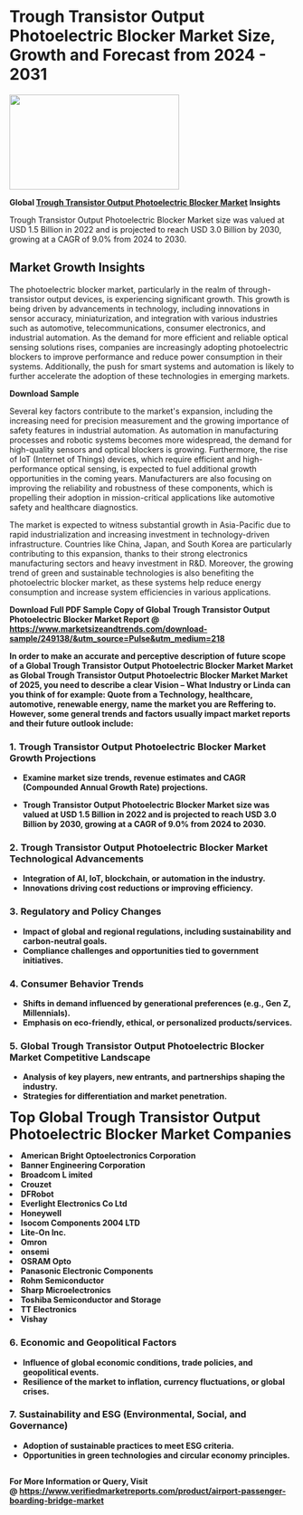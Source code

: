 <H1>Trough Transistor Output Photoelectric Blocker Market Size, Growth and Forecast from 2024 - 2031</H1><img class="aligncenter size-medium wp-image-584254" src="https://thirdeyenews.in/wp-content/uploads/2024/09/Global-Market-Research-300x168.jpeg" alt="" width="300" height="168" /><p><strong>Global&nbsp;<a href="https://www.marketsizeandtrends.com/download-sample/249138/&amp;utm_source=Pulse&amp;utm_medium=218">Trough Transistor Output Photoelectric Blocker Market</a> Insights</strong></p><p>Trough Transistor Output Photoelectric Blocker Market size was valued at USD 1.5 Billion in 2022 and is projected to reach USD 3.0 Billion by 2030, growing at a CAGR of 9.0% from 2024 to 2030.</p><p><h2>Market Growth Insights</h2> <p>The photoelectric blocker market, particularly in the realm of through-transistor output devices, is experiencing significant growth. This growth is being driven by advancements in technology, including innovations in sensor accuracy, miniaturization, and integration with various industries such as automotive, telecommunications, consumer electronics, and industrial automation. As the demand for more efficient and reliable optical sensing solutions rises, companies are increasingly adopting photoelectric blockers to improve performance and reduce power consumption in their systems. Additionally, the push for smart systems and automation is likely to further accelerate the adoption of these technologies in emerging markets.</p> <p><strong>Download Sample</strong></p> <p>Several key factors contribute to the market's expansion, including the increasing need for precision measurement and the growing importance of safety features in industrial automation. As automation in manufacturing processes and robotic systems becomes more widespread, the demand for high-quality sensors and optical blockers is growing. Furthermore, the rise of IoT (Internet of Things) devices, which require efficient and high-performance optical sensing, is expected to fuel additional growth opportunities in the coming years. Manufacturers are also focusing on improving the reliability and robustness of these components, which is propelling their adoption in mission-critical applications like automotive safety and healthcare diagnostics.</p> <p>The market is expected to witness substantial growth in Asia-Pacific due to rapid industrialization and increasing investment in technology-driven infrastructure. Countries like China, Japan, and South Korea are particularly contributing to this expansion, thanks to their strong electronics manufacturing sectors and heavy investment in R&D. Moreover, the growing trend of green and sustainable technologies is also benefiting the photoelectric blocker market, as these systems help reduce energy consumption and increase system efficiencies in various applications.</p> <p><strong></p><p><span class=""><strong>Download Full PDF Sample Copy of Global Trough Transistor Output Photoelectric Blocker Market Report</strong> @ <a href="https://www.marketsizeandtrends.com/download-sample/249138/&amp;utm_source=Pulse&amp;utm_medium=218" target="_blank">https://www.marketsizeandtrends.com/download-sample/249138/&amp;utm_source=Pulse&amp;utm_medium=218</a></span></p><p>In order to make an accurate and perceptive description of future scope of a Global&nbsp;Trough Transistor Output Photoelectric Blocker Market Market as Global&nbsp;Trough Transistor Output Photoelectric Blocker Market Market of 2025, you need to describe a clear Vision &ndash; What Industry or Linda can you think of for example: Quote from a Technology, healthcare, automotive, renewable energy, name the market you are Reffering to. However, some general trends and factors usually impact market reports and their future outlook include:</p><h3>1.&nbsp;<strong>Trough Transistor Output Photoelectric Blocker Market Growth Projections</strong></h3><ul><li>Examine market size trends, revenue estimates and CAGR (Compounded Annual Growth Rate) projections.</li><li><p>Trough Transistor Output Photoelectric Blocker Market size was valued at USD 1.5 Billion in 2022 and is projected to reach USD 3.0 Billion by 2030, growing at a CAGR of 9.0% from 2024 to 2030.</p></li></ul><h3>2.&nbsp;<strong>Trough Transistor Output Photoelectric Blocker Market Technological Advancements</strong></h3><ul><li>Integration of AI, IoT, blockchain, or automation in the industry.</li><li>Innovations driving cost reductions or improving efficiency.</li></ul><h3>3.&nbsp;<strong>Regulatory and Policy Changes</strong></h3><ul><li>Impact of global and regional regulations, including sustainability and carbon-neutral goals.</li><li>Compliance challenges and opportunities tied to government initiatives.</li></ul><h3>4.&nbsp;<strong>Consumer Behavior Trends</strong></h3><ul><li>Shifts in demand influenced by generational preferences (e.g., Gen Z, Millennials).</li><li>Emphasis on eco-friendly, ethical, or personalized products/services.</li></ul><h3>5.&nbsp;<strong>Global Trough Transistor Output Photoelectric Blocker Market Competitive Landscape</strong></h3><ul><li>Analysis of key players, new entrants, and partnerships shaping the industry.</li><li>Strategies for differentiation and market penetration.</li></ul><p data-pm-slice="1 1 []"><span style="color: inherit; font-family: inherit; font-size: 25px;">Top Global Trough Transistor Output Photoelectric Blocker Market Companies</span></p><div class="" data-test-id=""><p><li>American Bright Optoelectronics Corporation</li><li> Banner Engineering Corporation</li><li> Broadcom L imited</li><li> Crouzet</li><li> DFRobot</li><li> Everlight Electronics Co Ltd</li><li> Honeywell</li><li> Isocom Components 2004 LTD</li><li> Lite-On Inc.</li><li> Omron</li><li> onsemi</li><li> OSRAM Opto</li><li> Panasonic Electronic Components</li><li> Rohm Semiconductor</li><li> Sharp Microelectronics</li><li> Toshiba Semiconductor and Storage</li><li> TT Electronics</li><li> Vishay</li></p></div><h3>6.&nbsp;<strong>Economic and Geopolitical Factors</strong></h3><ul><li>Influence of global economic conditions, trade policies, and geopolitical events.</li><li>Resilience of the market to inflation, currency fluctuations, or global crises.</li></ul><h3>7.&nbsp;<strong>Sustainability and ESG (Environmental, Social, and Governance)</strong></h3><ul><li>Adoption of sustainable practices to meet ESG criteria.</li><li>Opportunities in green technologies and circular economy principles.</li></ul><h2><strong style="font-size: 14px;">For More Information or Query, Visit @&nbsp;</strong><a style="background-color: #ffffff; font-size: 14px;" href="https://www.marketsizeandtrends.com/report/trough-transistor-output-photoelectric-blocker-market/" target="_blank">https://www.verifiedmarketreports.com/product/airport-passenger-boarding-bridge-market</a></h2>
